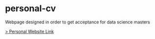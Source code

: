 # personal-cv
<p>Webpage designed in order to get acceptance for data science masters</p>
<a href="https://bada-mobolaji.herokuapp.com/" target="_blank">> Personal Website Link</a> 
